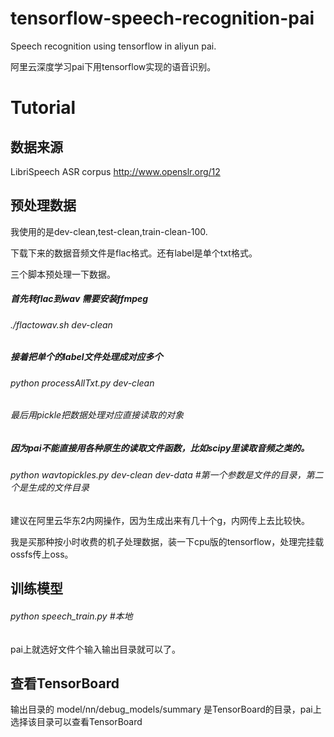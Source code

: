 # tensorflow-speech-recognition-pai
Speech recognition using tensorflow in aliyun pai.

阿里云深度学习pai下用tensorflow实现的语音识别。

# Tutorial

## 数据来源
LibriSpeech ASR corpus http://www.openslr.org/12

## 预处理数据
我使用的是dev-clean,test-clean,train-clean-100.

下载下来的数据音频文件是flac格式。还有label是单个txt格式。

三个脚本预处理一下数据。

##### 首先转flac到wav 需要安装ffmpeg

###### ./flactowav.sh dev-clean

##### 接着把单个的label文件处理成对应多个

###### python processAllTxt.py dev-clean

###### 最后用pickle把数据处理对应直接读取的对象

##### 因为pai不能直接用各种原生的读取文件函数，比如scipy里读取音频之类的。

###### python wavtopickles.py dev-clean dev-data  #第一个参数是文件的目录，第二个是生成的文件目录

建议在阿里云华东2内网操作，因为生成出来有几十个g，内网传上去比较快。

我是买那种按小时收费的机子处理数据，装一下cpu版的tensorflow，处理完挂载ossfs传上oss。

## 训练模型

###### python speech_train.py #本地

pai上就选好文件个输入输出目录就可以了。

## 查看TensorBoard
输出目录的 model/nn/debug_models/summary 是TensorBoard的目录，pai上选择该目录可以查看TensorBoard
